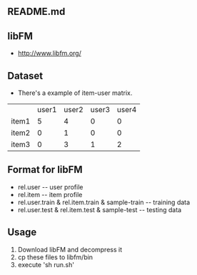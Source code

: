 README.md
----

libFM
----
+ http://www.libfm.org/


Dataset
----
+ There's a example of item-user matrix.

<table>
    <tr>
        <td></td>
        <td>user1</td>
        <td>user2</td>
        <td>user3</td>
        <td>user4</td>
    </tr>
    <tr>
        <td>item1</td>
        <td>5</td>
        <td>4</td>
        <td>0</td>
        <td>0</td>
    </tr>
    <tr>
        <td>item2</td>
        <td>0</td>
        <td>1</td>
        <td>0</td>
        <td>0</td>
    </tr>
    <tr>
        <td>item3</td>
        <td>0</td>
        <td>3</td>
        <td>1</td>
        <td>2</td>
    </tr>
</table>

Format for libFM
----
+ rel.user -- user profile
+ rel.item -- item profile
+ rel.user.train & rel.item.train & sample-train -- training data
+ rel.user.test & rel.item.test & sample-test -- testing data

Usage
----
  1. Download libFM and decompress it
  2. cp these files to libfm/bin
  3. execute 'sh run.sh'


